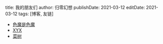 title: 我的朋友们
author: 归零幻想
publishDate: 2021-03-12
editDate: 2021-03-12
tags: [博客, 友链]

<!--config-->

- [色魔是色魔](https://blog.semesse.me/)
- [XYX](http://www.xyx6.top/)
- [菜树](http://upccaishu.top/)

<!--summary-->
